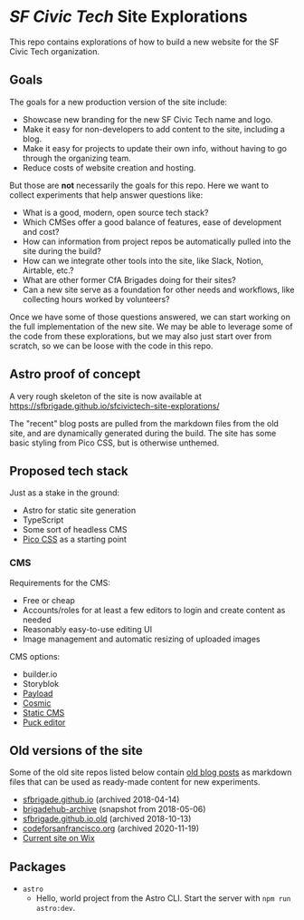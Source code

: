 # *SF Civic Tech* Site Explorations

This repo contains explorations of how to build a new website for the SF Civic Tech organization.


## Goals

The goals for a new production version of the site include:

- Showcase new branding for the new SF Civic Tech name and logo.
- Make it easy for non-developers to add content to the site, including a blog.
- Make it easy for projects to update their own info, without having to go through the organizing team.
- Reduce costs of website creation and hosting.

But those are **not** necessarily the goals for this repo.  Here we want to collect experiments that help answer questions like:

- What is a good, modern, open source tech stack?
- Which CMSes offer a good balance of features, ease of development and cost?
- How can information from project repos be automatically pulled into the site during the build?
- How can we integrate other tools into the site, like Slack, Notion, Airtable, etc.?
- What are other former CfA Brigades doing for their sites?
- Can a new site serve as a foundation for other needs and workflows, like collecting hours worked by volunteers?

Once we have some of those questions answered, we can start working on the full implementation of the new site.  We may be able to leverage some of the code from these explorations, but we may also just start over from scratch, so we can be loose with the code in this repo.


## Astro proof of concept

A very rough skeleton of the site is now available at https://sfbrigade.github.io/sfcivictech-site-explorations/

The "recent" blog posts are pulled from the markdown files from the old site, and are dynamically generated during the build.  The site has some basic styling from Pico CSS, but is otherwise unthemed.


## Proposed tech stack

Just as a stake in the ground:

- Astro for static site generation
- TypeScript
- Some sort of headless CMS
- [Pico CSS](https://picocss.com/) as a starting point


### CMS

Requirements for the CMS:

- Free or cheap
- Accounts/roles for at least a few editors to login and create content as needed
- Reasonably easy-to-use editing UI
- Image management and automatic resizing of uploaded images

CMS options:

- builder.io
- Storyblok
- [Payload](https://payloadcms.com/)
- [Cosmic](https://www.cosmicjs.com/)
- [Static CMS](https://www.staticcms.org/)
- [Puck editor](https://github.com/measuredco/puck)


## Old versions of the site

Some of the old site repos listed below contain [old blog posts](https://github.com/sfbrigade/codeforsanfrancisco.org/tree/master/_posts) as markdown files that can be used as ready-made content for new experiments.

- [sfbrigade.github.io](https://github.com/sfbrigade/sfbrigade.github.io) (archived 2018-04-14)
- [brigadehub-archive](https://github.com/sfbrigade/brigadehub-archive) (snapshot from 2018-05-06)
- [sfbrigade.github.io.old](https://github.com/sfbrigade/sfbrigade.github.io.old) (archived 2018-10-13)
- [codeforsanfrancisco.org](https://github.com/sfbrigade/codeforsanfrancisco.org) (archived 2020-11-19)
- [Current site on Wix](https://editor.wix.com/html/editor/web/renderer/edit/dcadfb55-f3c7-4c7d-a6d3-f41bb7b6c303?metaSiteId=0f1cba99-319e-4274-ab7b-f8a661ce7399)


## Packages

- `astro`
  - Hello, world project from the Astro CLI.  Start the server with `npm run astro:dev`.
